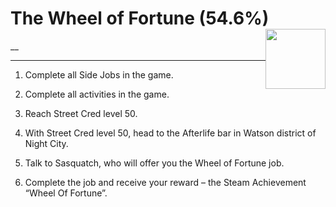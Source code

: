 # The Wheel of Fortune (54.6%) <img style="float: right;" src="https://cdn.cloudflare.steamstatic.com/steamcommunity/public/images/apps/1091500/61c7ccea74b66ef3f5d51c078d900d930346e74a.jpg" width="96" height="96">

__

---

1. Complete all Side Jobs in the game.

2. Complete all activities in the game.

3. Reach Street Cred level 50.

4. With Street Cred level 50, head to the Afterlife bar in Watson district of Night City.

5. Talk to Sasquatch, who will offer you the Wheel of Fortune job.

6. Complete the job and receive your reward – the Steam Achievement “Wheel Of Fortune”.